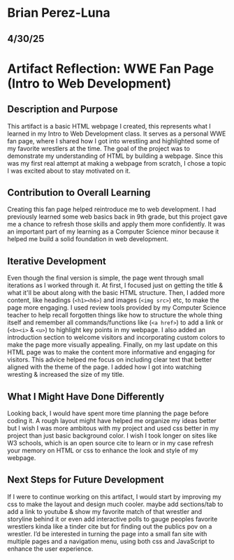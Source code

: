 # Brian Perez-Luna
## 4/30/25

# Artifact Reflection: WWE Fan Page (Intro to Web Development)

## Description and Purpose
This artifact is a basic HTML webpage I created, this represents what I learned in my Intro to Web Development class. It serves as a personal WWE fan page, where I shared how I got into wrestling and highlighted some of my favorite wrestlers at the time. The goal of the project was to demonstrate my understanding of HTML by building a webpage. Since this was my first real attempt at making a webpage from scratch, I chose a topic I was excited about to stay motivated on it.

## Contribution to Overall Learning
Creating this fan page helped reintroduce me to web development. I had previously learned some web basics back in 9th grade, but this project gave me a chance to refresh those skills and apply them more confidently. It was an important part of my learning as a Computer Science minor because it helped me build a solid foundation in web development.

## Iterative Development
Even though the final version is simple, the page went through small iterations as I worked through it. At first, I focused just on getting the title & what it'll be about along with the basic HTML structure. Then, I added more content, like headings (```<h1><h6>```) and images (```<img src>```) etc, to make the page more engaging. I used review tools provided by my Computer Science teacher to help recall forgotten things like how to structure the whole thing itself and remember all commands/functions like (```<a href>```) to add a link or (```<b><i>``` & ```<u>```) to highlight key points in my webpage. I also added an introduction section to welcome visitors and incorporating custom colors to make the page more visually appealing. Finally, on my last update on this HTML page was to make the content more informative and engaging for visitors. This advice helped me focus on including clear text that better aligned with the theme of the page. I added how I got into watching wresting & increased the size of my title.

## What I Might Have Done Differently
Looking back, I would have spent more time planning the page before coding it. A rough layout might have helped me organize my ideas better but I wish I was more ambitous with my project and used css better in my project than just basic background color. I wish I took longer on sites like W3 schools, which is an open source cite to learn or in my case refresh your memory on HTML or css to enhance the look and style of my webpage.

## Next Steps for Future Development
If I were to continue working on this artifact, I would start by improving my css to make the layout and design much cooler. maybe add sections/tab to add a link to youtube & show my favorite match of that wrestler and storyline behind it or even add interactive polls to gauge peoples favorite wrestlers kinda like a tinder cite but for finding out the publics pov on a wrestler. I’d be interested in turning the page into a small fan site with multiple pages and a navigation menu, using both css and JavaScript to enhance the user experience.
